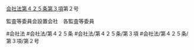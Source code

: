 [会社法第４２５条第３項](会社法＿＿＿＿第４２５条第３項)第２号

監査等委員会設置会社　各監査等委員


#会社法
#会社法/第４２５条
#会社法/第４２５条/第３項
#会社法/第４２５条/第３項/第２号
